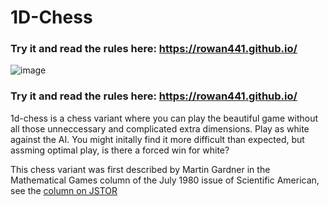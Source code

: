 # 1D-Chess

### Try it and read the rules here: https://rowan441.github.io/

![image](https://user-images.githubusercontent.com/63263642/226254136-8b30ac55-769b-4a79-a8a2-280da4ebb141.png)

### Try it and read the rules here: https://rowan441.github.io/

1d-chess is a chess variant where you can play the beautiful game without all those unneccessary and complicated extra dimensions. Play as white against the AI. You might initally find it more difficult than expected, but assming optimal play, is there a forced win for white?

This chess variant was first described by Martin Gardner in the Mathematical Games column of the July 1980 issue of Scientific American, see the [column on JSTOR](https://www.jstor.org/stable/24966361)
